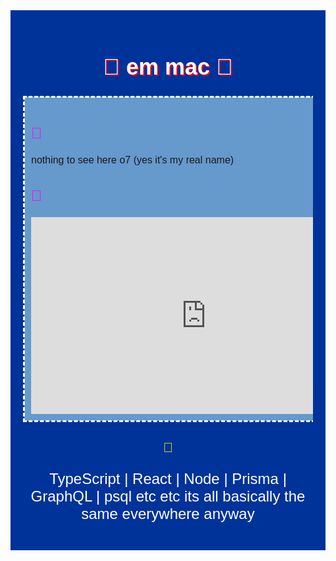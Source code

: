 <div align="center" style="font-family: 'Comic Sans MS', cursive, sans-serif; background-color: #003399; color: #FFFFFF; padding: 20px;">
  <h1 style="font-size: 36px; text-shadow: 2px 2px #FF0000;">🎸 em mac 🎸</h1>
  <table style="width: 100%; border-collapse: collapse;">
    <tr>
      <td style="width: 70%; background-color: #6699CC; padding: 10px; border: 3px dashed #FFFFFF;">
        <h2 style="color: #FF00FF;">📝</h2>
        <p>nothing to see here o7 (yes it's my real name)</p>
        <h2 style="color: #FF00FF;">🎵</h2>
       <iframe width="560" height="315" src="https://www.youtube.com/embed/-2Oqq-lDeVA?si=yvrXCUHVJp43WlCR" title="YouTube video player" frameborder="0" allow="accelerometer; autoplay; clipboard-write; encrypted-media; gyroscope; picture-in-picture; web-share" referrerpolicy="strict-origin-when-cross-origin" allowfullscreen></iframe>
      </td>
      <td style="width: 30%; background-color: #6699CC; padding: 10px; border: 3px dashed #FFFFFF; vertical-align: top;">
        <img src="https://lh3.googleusercontent.com/a/ACg8ocIrGoQBCOSgH5o-wbDDinSNzaTphyympI22jonV99KkNAHT3FUbzA=s576-c-no" width="200" alt="Profile Picture" style="border: 5px solid #FFFFFF;">
        <p><strong>Name:</strong> emma macintosh</p>
        <p><strong>Location:</strong> sthlm, swe</p>
      </td>
    </tr>
  </table>
  <h2 style="color: #FFFF00;">💾 </h2>
  <p style="font-size: 24px;">
    TypeScript | React | Node | Prisma | GraphQL | psql etc etc its all basically the same everywhere anyway
  </p>
</div>
